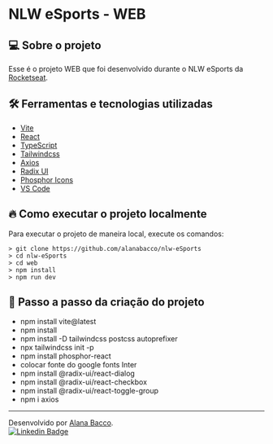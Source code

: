 # NLW eSports - WEB

## 💻 Sobre o projeto

Esse é o projeto WEB que foi desenvolvido durante o NLW eSports da [Rocketseat](https://rocketseat.com.br/).

<!-- ### Funcionalidades -->

## 🛠️ Ferramentas e tecnologias utilizadas

- [Vite](https://vitejs.dev/)
- [React](https://pt-br.reactjs.org/)
- [TypeScript](https://www.typescriptlang.org/)
- [Tailwindcss](https://tailwindcss.com/)
- [Axios](https://www.npmjs.com/package/axios)
- [Radix UI](https://www.radix-ui.com/)
- [Phosphor Icons](https://phosphoricons.com/)
- [VS Code](https://code.visualstudio.com/)

## 🔥 Como executar o projeto localmente

Para executar o projeto de maneira local, execute os comandos:

```
> git clone https://github.com/alanabacco/nlw-eSports
> cd nlw-eSports
> cd web
> npm install
> npm run dev
```

## 🦶 Passo a passo da criação do projeto

- npm install vite@latest
- npm install
- npm install -D tailwindcss postcss autoprefixer
- npx tailwindcss init -p
- npm install phosphor-react
- colocar fonte do google fonts Inter
- npm install @radix-ui/react-dialog
- npm install @radix-ui/react-checkbox
- npm install @radix-ui/react-toggle-group
- npm i axios

---

Desenvolvido por [Alana Bacco](https://github.com/alanabacco). <br />
[![Linkedin Badge](https://img.shields.io/badge/-Linkedin-blue?style=flat-square&logo=Linkedin&logoColor=white&link=https://www.linkedin.com/in/alana-bacco/)](https://www.linkedin.com/in/alana-bacco/)
